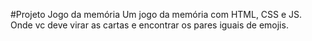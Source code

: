 #Projeto Jogo da memória
Um jogo da memória com HTML, CSS e JS. Onde vc deve virar as cartas e encontrar os pares iguais de emojis.
